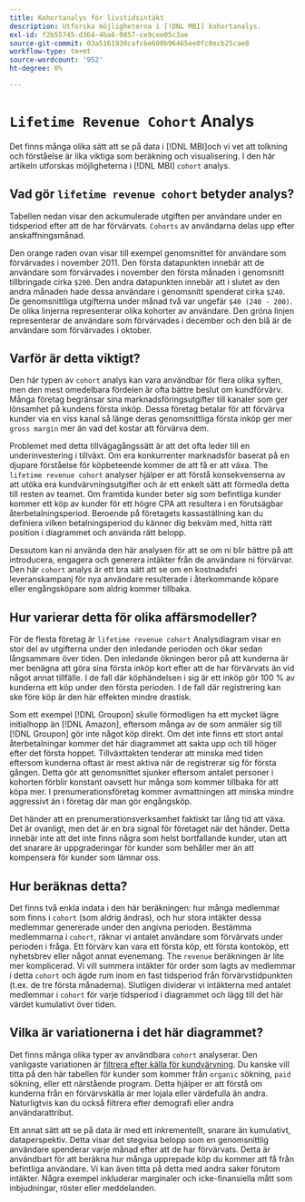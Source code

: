 ```yaml
---
title: Kohortanalys för livstidsintäkt
description: Utforska möjligheterna i [!DNL MBI] kohortanalys.
exl-id: f2b55745-d364-4ba6-9857-ce9cee05c3ae
source-git-commit: 03a5161930cafcbe600b96465ee0fc0ecb25cae8
workflow-type: tm+mt
source-wordcount: '952'
ht-degree: 0%

---
```


# `Lifetime Revenue Cohort` Analys

Det finns många olika sätt att se på data i [!DNL MBI]och vi vet att tolkning och förståelse är lika viktiga som beräkning och visualisering. I den här artikeln utforskas möjligheterna i [!DNL MBI] `cohort` analys.

## Vad gör `lifetime revenue cohort` betyder analys?

Tabellen nedan visar den ackumulerade utgiften per användare under en tidsperiod efter att de har förvärvats. `Cohorts` av användarna delas upp efter anskaffningsmånad.

Den orange raden ovan visar till exempel genomsnittet för användare som förvärvades i november 2011. Den första datapunkten innebär att de användare som förvärvades i november den första månaden i genomsnitt tillbringade cirka `$200`. Den andra datapunkten innebär att i slutet av den andra månaden hade dessa användare i genomsnitt spenderat cirka `$240`. De genomsnittliga utgifterna under månad två var ungefär `$40 (240 - 200)`. De olika linjerna representerar olika kohorter av användare. Den gröna linjen representerar de användare som förvärvades i december och den blå är de användare som förvärvades i oktober.

## Varför är detta viktigt?

Den här typen av `cohort` analys kan vara användbar för flera olika syften, men den mest omedelbara fördelen är ofta bättre beslut om kundförvärv. Många företag begränsar sina marknadsföringsutgifter till kanaler som ger lönsamhet på kundens första inköp. Dessa företag betalar för att förvärva kunder via en viss kanal så länge deras genomsnittliga första inköp ger mer `gross margin` mer än vad det kostar att förvärva dem.

Problemet med detta tillvägagångssätt är att det ofta leder till en underinvestering i tillväxt. Om era konkurrenter marknadsför baserat på en djupare förståelse för köpbeteende kommer de att få er att växa. The `lifetime revenue cohort` analyser hjälper er att förstå konsekvenserna av att utöka era kundvärvningsutgifter och är ett enkelt sätt att förmedla detta till resten av teamet. Om framtida kunder beter sig som befintliga kunder kommer ett köp av kunder för ett högre CPA att resultera i en förutsägbar återbetalningsperiod. Beroende på företagets kassaställning kan du definiera vilken betalningsperiod du känner dig bekväm med, hitta rätt position i diagrammet och använda rätt belopp.

Dessutom kan ni använda den här analysen för att se om ni blir bättre på att introducera, engagera och generera intäkter från de användare ni förvärvar.  Den här `cohort` analys är ett bra sätt att se om en kostnadsfri leveranskampanj för nya användare resulterade i återkommande köpare eller engångsköpare som aldrig kommer tillbaka.

## Hur varierar detta för olika affärsmodeller?

För de flesta företag är `lifetime revenue cohort` Analysdiagram visar en stor del av utgifterna under den inledande perioden och ökar sedan långsammare över tiden. Den inledande ökningen beror på att kunderna är mer benägna att göra sina första inköp kort efter att de har förvärvats än vid något annat tillfälle. I de fall där köphändelsen i sig är ett inköp gör 100 % av kunderna ett köp under den första perioden. I de fall där registrering kan ske före köp är den här effekten mindre drastisk.

Som ett exempel [!DNL Groupon] skulle förmodligen ha ett mycket lägre initialhopp än [!DNL Amazon], eftersom många av de som anmäler sig till [!DNL Groupon] gör inte något köp direkt. Om det inte finns ett stort antal återbetalningar kommer det här diagrammet att sakta upp och till höger efter det första hoppet. Tillväxttakten tenderar att minska med tiden eftersom kunderna oftast är mest aktiva när de registrerar sig för första gången. Detta gör att genomsnittet sjunker eftersom antalet personer i kohorten förblir konstant oavsett hur många som kommer tillbaka för att köpa mer. I prenumerationsföretag kommer avmattningen att minska mindre aggressivt än i företag där man gör engångsköp.

Det händer att en prenumerationsverksamhet faktiskt tar lång tid att växa. Det är ovanligt, men det är en bra signal för företaget när det händer. Detta innebär inte att det inte finns några som helst bortfallande kunder, utan att det snarare är uppgraderingar för kunder som behåller mer än att kompensera för kunder som lämnar oss.

## Hur beräknas detta?

Det finns två enkla indata i den här beräkningen: hur många medlemmar som finns i `cohort` (som aldrig ändras), och hur stora intäkter dessa medlemmar genererade under den angivna perioden. Bestämma medlemmarna i `cohort`, räknar vi antalet användare som förvärvats under perioden i fråga. Ett förvärv kan vara ett första köp, ett första kontoköp, ett nyhetsbrev eller något annat evenemang. The `revenue` beräkningen är lite mer komplicerad. Vi vill summera intäkter för order som lagts av medlemmar i detta `cohort` och ägde rum inom en fast tidsperiod från förvärvstidpunkten (t.ex. de tre första månaderna). Slutligen dividerar vi intäkterna med antalet medlemmar i `cohort` för varje tidsperiod i diagrammet och lägg till det här värdet kumulativt över tiden.

## Vilka är variationerna i det här diagrammet?

Det finns många olika typer av användbara `cohort` analyserar.  Den vanligaste variationen är [filtrera efter källa för kundvärvning](../analysis/most-value-source-channel.md). Du kanske vill titta på den här tabellen för kunder som kommer från `organic` sökning, `paid` sökning, eller ett närstående program. Detta hjälper er att förstå om kunderna från en förvärvskälla är mer lojala eller värdefulla än andra. Naturligtvis kan du också filtrera efter demografi eller andra användarattribut.

Ett annat sätt att se på data är med ett inkrementellt, snarare än kumulativt, dataperspektiv.  Detta visar det stegvisa belopp som en genomsnittlig användare spenderar varje månad efter att de har förvärvats.  Detta är användbart för att beräkna hur många upprepade köp du kommer att få från befintliga användare. Vi kan även titta på detta med andra saker förutom intäkter. Några exempel inkluderar marginaler och icke-finansiella mått som inbjudningar, röster eller meddelanden.
